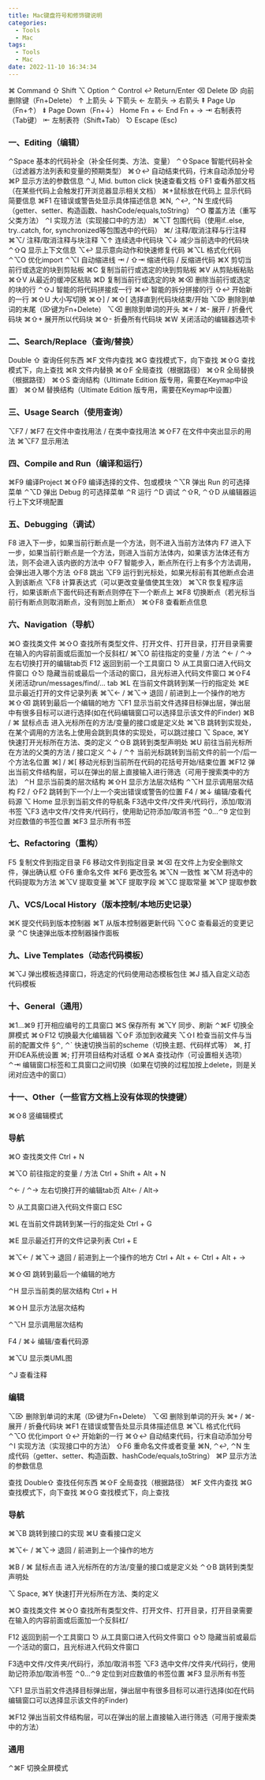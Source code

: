 ```yaml
---
title: Mac键盘符号和修饰键说明
categories:
  - Tools
  - Mac
tags:
  - Tools
  - Mac
date: 2022-11-10 16:34:34
---
```




⌘ Command
 ⇧ Shift
 ⌥ Option
 ⌃ Control
 ↩︎ Return/Enter
 ⌫ Delete
 ⌦ 向前删除键（Fn+Delete）
 ↑ 上箭头
 ↓ 下箭头
 ← 左箭头
 → 右箭头
 ⇞ Page Up（Fn+↑）
 ⇟ Page Down（Fn+↓）
 Home Fn + ←
 End Fn + →
 ⇥ 右制表符（Tab键）
 ⇤ 左制表符（Shift+Tab）
 ⎋ Escape (Esc)

### 一、Editing（编辑）

⌃Space 基本的代码补全（补全任何类、方法、变量）
 ⌃⇧Space 智能代码补全（过滤器方法列表和变量的预期类型）
 ⌘⇧↩ 自动结束代码，行末自动添加分号
 ⌘P 显示方法的参数信息
 ⌃J, Mid. button click 快速查看文档
 ⇧F1 查看外部文档（在某些代码上会触发打开浏览器显示相关文档）
 ⌘+鼠标放在代码上 显示代码简要信息
 ⌘F1 在错误或警告处显示具体描述信息
 ⌘N, ⌃↩, ⌃N 生成代码（getter、setter、构造函数、hashCode/equals,toString）
 ⌃O 覆盖方法（重写父类方法）
 ⌃I 实现方法（实现接口中的方法）
 ⌘⌥T 包围代码（使用if..else, try..catch, for, synchronized等包围选中的代码）
 ⌘/ 注释/取消注释与行注释
 ⌘⌥/ 注释/取消注释与块注释
 ⌥↑ 连续选中代码块
 ⌥↓ 减少当前选中的代码块
 ⌃⇧Q 显示上下文信息
 ⌥↩ 显示意向动作和快速修复代码
 ⌘⌥L 格式化代码
 ⌃⌥O 优化import
 ⌃⌥I 自动缩进线
 ⇥ / ⇧⇥ 缩进代码 / 反缩进代码
 ⌘X 剪切当前行或选定的块到剪贴板
 ⌘C 复制当前行或选定的块到剪贴板
 ⌘V 从剪贴板粘贴
 ⌘⇧V 从最近的缓冲区粘贴
 ⌘D 复制当前行或选定的块
 ⌘⌫ 删除当前行或选定的块的行
 ⌃⇧J 智能的将代码拼接成一行
 ⌘↩ 智能的拆分拼接的行
 ⇧↩ 开始新的一行
 ⌘⇧U 大小写切换
 ⌘⇧] / ⌘⇧[ 选择直到代码块结束/开始
 ⌥⌦ 删除到单词的末尾（⌦键为Fn+Delete）
 ⌥⌫ 删除到单词的开头
 ⌘+ / ⌘- 展开 / 折叠代码块
 ⌘⇧+ 展开所以代码块
 ⌘⇧- 折叠所有代码块
 ⌘W 关闭活动的编辑器选项卡

### 二、Search/Replace（查询/替换）

Double ⇧ 查询任何东西
 ⌘F 文件内查找
 ⌘G 查找模式下，向下查找
 ⌘⇧G 查找模式下，向上查找
 ⌘R 文件内替换
 ⌘⇧F 全局查找（根据路径）
 ⌘⇧R 全局替换（根据路径）
 ⌘⇧S 查询结构（Ultimate Edition 版专用，需要在Keymap中设置）
 ⌘⇧M 替换结构（Ultimate Edition 版专用，需要在Keymap中设置）

### 三、Usage Search（使用查询）

⌥F7 / ⌘F7 在文件中查找用法 / 在类中查找用法
 ⌘⇧F7 在文件中突出显示的用法
 ⌘⌥F7 显示用法

### 四、Compile and Run（编译和运行）

⌘F9 编译Project
 ⌘⇧F9 编译选择的文件、包或模块
 ⌃⌥R 弹出 Run 的可选择菜单
 ⌃⌥D 弹出 Debug 的可选择菜单
 ⌃R 运行
 ⌃D 调试
 ⌃⇧R, ⌃⇧D 从编辑器运行上下文环境配置

### 五、Debugging（调试）

F8 进入下一步，如果当前行断点是一个方法，则不进入当前方法体内
 F7 进入下一步，如果当前行断点是一个方法，则进入当前方法体内，如果该方法体还有方法，则不会进入该内嵌的方法中
 ⇧F7 智能步入，断点所在行上有多个方法调用，会弹出进入哪个方法
 ⇧F8 跳出
 ⌥F9 运行到光标处，如果光标前有其他断点会进入到该断点
 ⌥F8 计算表达式（可以更改变量值使其生效）
 ⌘⌥R 恢复程序运行，如果该断点下面代码还有断点则停在下一个断点上
 ⌘F8 切换断点（若光标当前行有断点则取消断点，没有则加上断点）
 ⌘⇧F8 查看断点信息

### 六、Navigation（导航）

⌘O 查找类文件
 ⌘⇧O 查找所有类型文件、打开文件、打开目录，打开目录需要在输入的内容前面或后面加一个反斜杠/
 ⌘⌥O 前往指定的变量 / 方法
 ⌃← / ⌃→ 左右切换打开的编辑tab页
 F12 返回到前一个工具窗口
 ⎋ 从工具窗口进入代码文件窗口
 ⇧⎋ 隐藏当前或最后一个活动的窗口，且光标进入代码文件窗口
 ⌘⇧F4 关闭活动run/messages/find/... tab
 ⌘L 在当前文件跳转到某一行的指定处
 ⌘E 显示最近打开的文件记录列表
 ⌘⌥← / ⌘⌥→ 退回 / 前进到上一个操作的地方
 ⌘⇧⌫ 跳转到最后一个编辑的地方
 ⌥F1 显示当前文件选择目标弹出层，弹出层中有很多目标可以进行选择(如在代码编辑窗口可以选择显示该文件的Finder)
 ⌘B / ⌘ 鼠标点击 进入光标所在的方法/变量的接口或是定义处
 ⌘⌥B 跳转到实现处，在某个调用的方法名上使用会跳到具体的实现处，可以跳过接口
 ⌥ Space, ⌘Y 快速打开光标所在方法、类的定义
 ⌃⇧B 跳转到类型声明处
 ⌘U 前往当前光标所在方法的父类的方法 / 接口定义
 ⌃↓ / ⌃↑ 当前光标跳转到当前文件的前一个/后一个方法名位置
 ⌘] / ⌘[ 移动光标到当前所在代码的花括号开始/结束位置
 ⌘F12 弹出当前文件结构层，可以在弹出的层上直接输入进行筛选（可用于搜索类中的方法）
 ⌃H 显示当前类的层次结构
 ⌘⇧H 显示方法层次结构
 ⌃⌥H 显示调用层次结构
 F2 / ⇧F2 跳转到下一个/上一个突出错误或警告的位置
 F4 / ⌘↓ 编辑/查看代码源
 ⌥ Home 显示到当前文件的导航条
 F3选中文件/文件夹/代码行，添加/取消书签
 ⌥F3 选中文件/文件夹/代码行，使用助记符添加/取消书签
 ⌃0...⌃9 定位到对应数值的书签位置
 ⌘F3 显示所有书签

### 七、Refactoring（重构）

F5 复制文件到指定目录
 F6 移动文件到指定目录
 ⌘⌫ 在文件上为安全删除文件，弹出确认框
 ⇧F6 重命名文件
 ⌘F6 更改签名
 ⌘⌥N 一致性
 ⌘⌥M 将选中的代码提取为方法
 ⌘⌥V 提取变量
 ⌘⌥F 提取字段
 ⌘⌥C 提取常量
 ⌘⌥P 提取参数

### 八、VCS/Local History（版本控制/本地历史记录）

⌘K 提交代码到版本控制器
 ⌘T 从版本控制器更新代码
 ⌥⇧C 查看最近的变更记录
 ⌃C 快速弹出版本控制器操作面板

### 九、Live Templates（动态代码模板）

⌘⌥J 弹出模板选择窗口，将选定的代码使用动态模板包住
 ⌘J 插入自定义动态代码模板

### 十、General（通用）

⌘1...⌘9 打开相应编号的工具窗口
 ⌘S 保存所有
 ⌘⌥Y 同步、刷新
 ⌃⌘F 切换全屏模式
 ⌘⇧F12 切换最大化编辑器
 ⌥⇧F 添加到收藏夹
 ⌥⇧I 检查当前文件与当前的配置文件
 §⌃, ⌃` 快速切换当前的scheme（切换主题、代码样式等）
 ⌘, 打开IDEA系统设置
 ⌘; 打开项目结构对话框
 ⇧⌘A 查找动作（可设置相关选项）
 ⌃⇥ 编辑窗口标签和工具窗口之间切换（如果在切换的过程加按上delete，则是关闭对应选中的窗口）

### 十一、Other（一些官方文档上没有体现的快捷键）

⌘⇧8 竖编辑模式

### 导航
 ⌘O 查找类文件 Ctrl + N

⌘⌥O 前往指定的变量 / 方法 Ctrl + Shift + Alt + N

⌃← / ⌃→ 左右切换打开的编辑tab页 Alt← / Alt→

⎋ 从工具窗口进入代码文件窗口 ESC

⌘L 在当前文件跳转到某一行的指定处 Ctrl + G

⌘E 显示最近打开的文件记录列表 Ctrl + E

⌘⌥← / ⌘⌥→ 退回 / 前进到上一个操作的地方 Ctrl + Alt + ← Ctrl + Alt + →

⌘⇧⌫ 跳转到最后一个编辑的地方

⌃H 显示当前类的层次结构 Ctrl + H

⌘⇧H 显示方法层次结构

⌃⌥H 显示调用层次结构

F4 / ⌘↓ 编辑/查看代码源

⌘⌥U 显示类UML图

⌃J 查看注释

### 编辑
 ⌥⌦ 删除到单词的末尾（⌦键为Fn+Delete）
 ⌥⌫ 删除到单词的开头
 ⌘+ / ⌘- 展开 / 折叠代码块
 ⌘F1 在错误或警告处显示具体描述信息
 ⌘⌥L 格式化代码
 ⌃⌥O 优化import
 ⇧↩ 开始新的一行
 ⌘⇧↩ 自动结束代码，行末自动添加分号
 ⌃I 实现方法（实现接口中的方法）
 ⇧F6 重命名文件或者变量
 ⌘N, ⌃↩, ⌃N 生成代码（getter、setter、构造函数、hashCode/equals,toString）
 ⌘P 显示方法的参数信息

查找
 Double⇧ 查找任何东西
 ⌘⇧F 全局查找（根据路径）
 ⌘F 文件内查找
 ⌘G 查找模式下，向下查找
 ⌘⇧G 查找模式下，向上查找

### 导航
 ⌘⌥B 跳转到接口的实现
 ⌘U 查看接口定义

⌘⌥← / ⌘⌥→ 退回 / 前进到上一个操作的地方

⌘B / ⌘ 鼠标点击 进入光标所在的方法/变量的接口或是定义处
 ⌃⇧B 跳转到类型声明处

⌥ Space, ⌘Y 快速打开光标所在方法、类的定义

⌘O 查找类文件
 ⌘⇧O 查找所有类型文件、打开文件、打开目录，打开目录需要在输入的内容前面或后面加一个反斜杠/

F12 返回到前一个工具窗口
 ⎋ 从工具窗口进入代码文件窗口
 ⇧⎋ 隐藏当前或最后一个活动的窗口，且光标进入代码文件窗口

F3选中文件/文件夹/代码行，添加/取消书签
 ⌥F3 选中文件/文件夹/代码行，使用助记符添加/取消书签
 ⌃0…⌃9 定位到对应数值的书签位置
 ⌘F3 显示所有书签

⌥F1 显示当前文件选择目标弹出层，弹出层中有很多目标可以进行选择(如在代码编辑窗口可以选择显示该文件的Finder)

⌘F12 弹出当前文件结构层，可以在弹出的层上直接输入进行筛选（可用于搜索类中的方法）

### 通用
 ⌃⌘F 切换全屏模式
